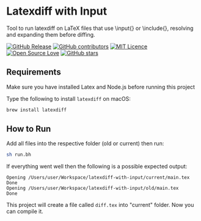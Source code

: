 # Latexdiff with Input

Tool to run latexdiff on LaTeX files that use \input{} or \include{}, resolving and expanding them before diffing.

[![GitHub Release](https://img.shields.io/github/release/s3researchlab/latexdiff-with-input.svg)](https://github.com/s3researchlab/latexdiff-with-input/releases/latest)
[![GitHub contributors](https://img.shields.io/github/contributors/s3researchlab/latexdiff-with-input.svg)](https://github.com/s3researchlab/latexdiff-with-input/graphs/contributors)
[![MIT Licence](https://badges.frapsoft.com/os/mit/mit.svg?v=103)](https://opensource.org/licenses/mit-license.php)
[![Open Source Love](https://badges.frapsoft.com/os/v1/open-source.svg?v=103)](https://github.com/ellerbrock/open-source-badges/)
[![GitHub stars](https://img.shields.io/github/stars/s3researchlab/latexdiff-with-input.svg)](https://github.com/s3researchlab/latexdiff-with-input)

## Requirements

Make sure you have installed Latex and Node.js before running this project

Type the following to install `latexdiff` on macOS:

```sh
brew install latexdiff
```

## How to Run

Add all files into the respective folder (old or current) then run:

```sh
sh run.bh
```

If everything went well then the following is a possible expected output:

```
Opening /Users/user/Workspace/latexdiff-with-input/current/main.tex
Done
Opening /Users/user/Workspace/latexdiff-with-input/old/main.tex
Done
```

This project will create a file called `diff.tex` into "current" folder. Now you can compile it.
